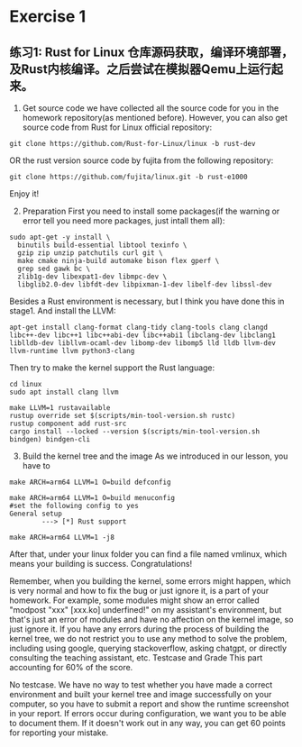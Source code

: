 # Exercise 1
## 练习1: Rust for Linux 仓库源码获取，编译环境部署，及Rust内核编译。之后尝试在模拟器Qemu上运行起来。

1. Get source code 
we have collected all the source code for you in the homework repository(as mentioned before). However, you can also get source code from Rust for Linux official repository:
```
git clone https://github.com/Rust-for-Linux/linux -b rust-dev
```
OR the rust version source code by fujita from the following repository:
```
git clone https://github.com/fujita/linux.git -b rust-e1000
```
Enjoy it!

2. Preparation
First you need to install some packages(if the warning or error tell you need more packages, just intall them all):
```
sudo apt-get -y install \
  binutils build-essential libtool texinfo \
  gzip zip unzip patchutils curl git \
  make cmake ninja-build automake bison flex gperf \
  grep sed gawk bc \
  zlib1g-dev libexpat1-dev libmpc-dev \
  libglib2.0-dev libfdt-dev libpixman-1-dev libelf-dev libssl-dev
```

Besides a Rust environment is necessary, but I think you have done this in stage1.
And install the LLVM:
```
apt-get install clang-format clang-tidy clang-tools clang clangd libc++-dev libc++1 libc++abi-dev libc++abi1 libclang-dev libclang1 liblldb-dev libllvm-ocaml-dev libomp-dev libomp5 lld lldb llvm-dev llvm-runtime llvm python3-clang
```

Then try to make the kernel support the Rust language:
```
cd linux
sudo apt install clang llvm

make LLVM=1 rustavailable
rustup override set $(scripts/min-tool-version.sh rustc)
rustup component add rust-src
cargo install --locked --version $(scripts/min-tool-version.sh bindgen) bindgen-cli
```
 
3. Build the kernel tree and the image
As we introduced in our lesson, you have to
```
make ARCH=arm64 LLVM=1 O=build defconfig

make ARCH=arm64 LLVM=1 O=build menuconfig
#set the following config to yes
General setup
        ---> [*] Rust support

make ARCH=arm64 LLVM=1 -j8
```
After that, under your linux folder you can find a file named vmlinux, which means your building is success. Congratulations!

Remember, when you building the kernel, some errors might happen, which is very normal and how to fix the bug or just ignore it, is a part of your homework.
For example, some modules might show an error called "modpost \"xxx\" [xxx.ko] underfined!" on my assistant's environment, but that's just an error of modules and have  no affection on the kernel image, so just ignore it. 
If you have any errors during the process of building the kernel tree, we do not restrict you to use any method to solve the problem, including using google, querying stackoverflow, asking chatgpt, or directly consulting the teaching assistant, etc.
Testcase and Grade
This part accounting for 60% of the score.

No testcase.
We have no way to test whether you have made a correct environment and built your kernel tree and image successfully on your computer, so you have to submit a report and show the  runtime screenshot in your report.
If errors occur during configuration, we want you to be able to document them. If it doesn't work out in any way, you can get 60 points for reporting your mistake.
